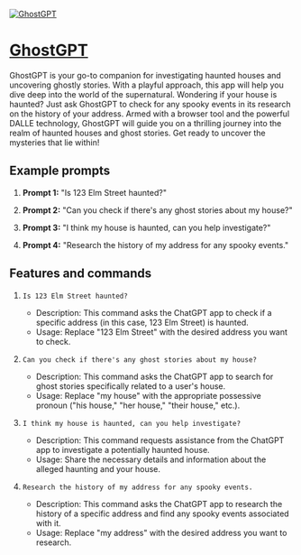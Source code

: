 [![GhostGPT](https://files.oaiusercontent.com/file-8FssU4xt8kpq9hhT4ZL3sQ3V?se=2123-10-18T16%3A45%3A50Z&sp=r&sv=2021-08-06&sr=b&rscc=max-age%3D31536000%2C%20immutable&rscd=attachment%3B%20filename%3D8639fb91-f52a-4383-90ee-11089f345d76.png&sig=skeHCT1dXFA4fHIZ6t%2Bor8YczFPleN6xIQGoIjHMFv8%3D)](https://chat.openai.com/g/g-GgviISKkJ-ghostgpt)

# [GhostGPT](https://chat.openai.com/g/g-GgviISKkJ-ghostgpt)

GhostGPT is your go-to companion for investigating haunted houses and uncovering ghostly stories. With a playful approach, this app will help you dive deep into the world of the supernatural. Wondering if your house is haunted? Just ask GhostGPT to check for any spooky events in its research on the history of your address. Armed with a browser tool and the powerful DALLE technology, GhostGPT will guide you on a thrilling journey into the realm of haunted houses and ghost stories. Get ready to uncover the mysteries that lie within!

## Example prompts

1. **Prompt 1:** "Is 123 Elm Street haunted?"

2. **Prompt 2:** "Can you check if there's any ghost stories about my house?"

3. **Prompt 3:** "I think my house is haunted, can you help investigate?"

4. **Prompt 4:** "Research the history of my address for any spooky events."

## Features and commands

1. `Is 123 Elm Street haunted?`
   - Description: This command asks the ChatGPT app to check if a specific address (in this case, 123 Elm Street) is haunted.
   - Usage: Replace "123 Elm Street" with the desired address you want to check.

2. `Can you check if there's any ghost stories about my house?`
   - Description: This command asks the ChatGPT app to search for ghost stories specifically related to a user's house.
   - Usage: Replace "my house" with the appropriate possessive pronoun ("his house," "her house," "their house," etc.).

3. `I think my house is haunted, can you help investigate?`
   - Description: This command requests assistance from the ChatGPT app to investigate a potentially haunted house.
   - Usage: Share the necessary details and information about the alleged haunting and your house.

4. `Research the history of my address for any spooky events.`
   - Description: This command asks the ChatGPT app to research the history of a specific address and find any spooky events associated with it.
   - Usage: Replace "my address" with the desired address you want to research.